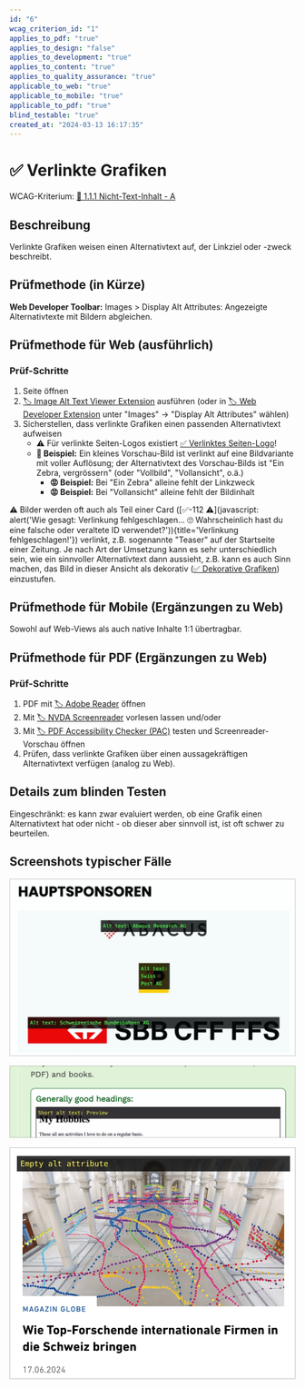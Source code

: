 ```yaml
---
id: "6"
wcag_criterion_id: "1"
applies_to_pdf: "true"
applies_to_design: "false"
applies_to_development: "true"
applies_to_content: "true"
applies_to_quality_assurance: "true"
applicable_to_web: "true"
applicable_to_mobile: "true"
applicable_to_pdf: "true"
blind_testable: "true"
created_at: "2024-03-13 16:17:35"
---
```


# ✅ Verlinkte Grafiken

WCAG-Kriterium: [📜 1.1.1 Nicht-Text-Inhalt - A](..)

## Beschreibung

Verlinkte Grafiken weisen einen Alternativtext auf, der Linkziel oder -zweck beschreibt.

## Prüfmethode (in Kürze)

**Web Developer Toolbar:** Images > Display Alt Attributes: Angezeigte Alternativtexte mit Bildern abgleichen.

## Prüfmethode für Web (ausführlich)

### Prüf-Schritte

1. Seite öffnen
1. [🏷️ Image Alt Text Viewer Extension](/de/tags/image-alt-text-viewer-extension) ausführen (oder in [🏷️ Web Developer Extension](/de/tags/web-developer-extension) unter "Images" → "Display Alt Attributes" wählen)
1. Sicherstellen, dass verlinkte Grafiken einen passenden Alternativtext aufweisen
    - ⚠️ Für verlinkte Seiten-Logos existiert [✅ Verlinktes Seiten-Logo](/de/wcag/1.1.1-nicht-text-inhalt/verlinktes-seiten-logo)!
    - **🙂 Beispiel:** Ein kleines Vorschau-Bild ist verlinkt auf eine Bildvariante mit voller Auflösung; der Alternativtext des Vorschau-Bilds ist "Ein Zebra, vergrössern" (oder "Vollbild", "Vollansicht", o.ä.)
        - **😡 Beispiel:** Bei "Ein Zebra" alleine fehlt der Linkzweck
        - **😡 Beispiel:** Bei "Vollansicht" alleine fehlt der Bildinhalt

⚠️ Bilder werden oft auch als Teil einer Card ([✅-112 ⚠️](javascript: alert('Wie gesagt: Verlinkung fehlgeschlagen... 🙄 Wahrscheinlich hast du eine falsche oder veraltete ID verwendet?')){title='Verlinkung fehlgeschlagen!'}) verlinkt, z.B. sogenannte "Teaser" auf der Startseite einer Zeitung. Je nach Art der Umsetzung kann es sehr unterschiedlich sein, wie ein sinnvoller Alternativtext dann aussieht, z.B. kann es auch Sinn machen, das Bild in dieser Ansicht als dekorativ ([✅ Dekorative Grafiken](/de/wcag/1.1.1-nicht-text-inhalt/dekorative-grafiken)) einzustufen.

## Prüfmethode für Mobile (Ergänzungen zu Web)

Sowohl auf Web-Views als auch native Inhalte 1:1 übertragbar.

## Prüfmethode für PDF (Ergänzungen zu Web)

### Prüf-Schritte
1. PDF mit [🏷️ Adobe Reader](/de/tags/adobe-reader) öffnen
1. Mit [🏷️ NVDA Screenreader](/de/tags/nvda-screenreader) vorlesen lassen und/oder
1. Mit [🏷️ PDF Accessibility Checker (PAC)](/de/tags/pdf-accessibility-checker-pac) testen und Screenreader-Vorschau öffnen
1. Prüfen, dass verlinkte Grafiken über einen aussagekräftigen Alternativtext verfügen (analog zu Web).

## Details zum blinden Testen

Eingeschränkt: es kann zwar evaluiert werden, ob eine Grafik einen Alternativtext hat oder nicht - ob dieser aber sinnvoll ist, ist oft schwer zu beurteilen.

## Screenshots typischer Fälle

![Verlinkte Logos zu Sponsoren](images/verlinkte-logos-zu-sponsoren.png)

![Verlinkte Grafik mit sehr kurzem Alt-Text, da sich daneben weiterer Text im Link befindet](images/verlinkte-grafik-mit-sehr-kurzem-alt-text-da-sich-daneben-weiterer-text-im-link-befindet.png)

![Verlinkte Grafik ohne Alt-Text in Teaser-Link (okay, da Bild dann in Detail-Ansicht eine Textalternative hat)](images/verlinkte-grafik-ohne-alt-text-in-teaser-link.png)